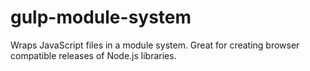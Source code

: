 gulp-module-system
==================

Wraps JavaScript files in a module system. Great for creating browser compatible releases of Node.js libraries. 
